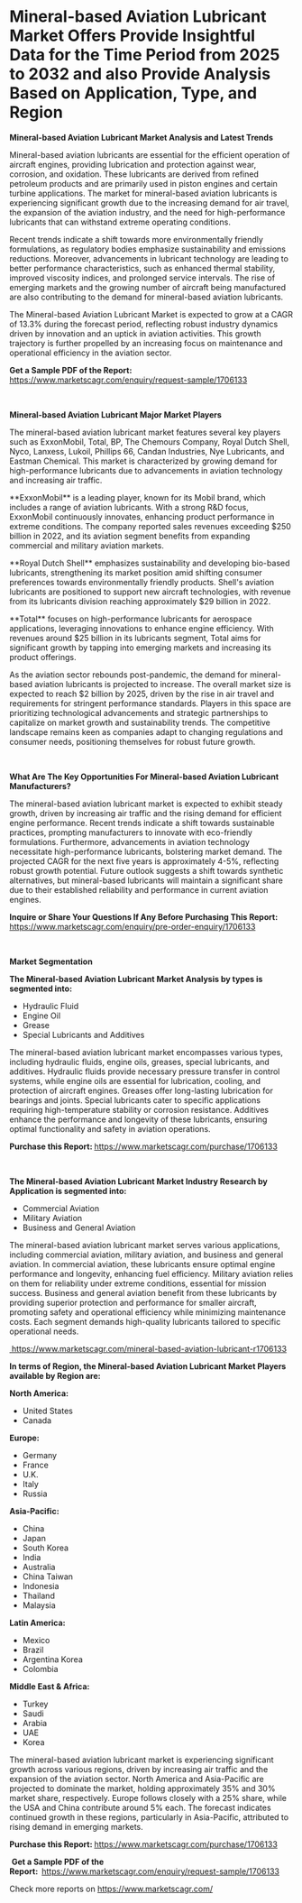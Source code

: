 <p><h1>Mineral-based Aviation Lubricant Market Offers Provide Insightful Data for the Time Period from 2025 to 2032 and also Provide Analysis Based on Application, Type, and Region</h1></p><p><strong>Mineral-based Aviation Lubricant Market Analysis and Latest Trends</strong></p>
<p><p>Mineral-based aviation lubricants are essential for the efficient operation of aircraft engines, providing lubrication and protection against wear, corrosion, and oxidation. These lubricants are derived from refined petroleum products and are primarily used in piston engines and certain turbine applications. The market for mineral-based aviation lubricants is experiencing significant growth due to the increasing demand for air travel, the expansion of the aviation industry, and the need for high-performance lubricants that can withstand extreme operating conditions.</p><p>Recent trends indicate a shift towards more environmentally friendly formulations, as regulatory bodies emphasize sustainability and emissions reductions. Moreover, advancements in lubricant technology are leading to better performance characteristics, such as enhanced thermal stability, improved viscosity indices, and prolonged service intervals. The rise of emerging markets and the growing number of aircraft being manufactured are also contributing to the demand for mineral-based aviation lubricants. </p><p>The Mineral-based Aviation Lubricant Market is expected to grow at a CAGR of 13.3% during the forecast period, reflecting robust industry dynamics driven by innovation and an uptick in aviation activities. This growth trajectory is further propelled by an increasing focus on maintenance and operational efficiency in the aviation sector.</p></p>
<p><strong>Get a Sample PDF of the Report:&nbsp;</strong> <a href="https://www.marketscagr.com/enquiry/request-sample/1706133?utm_campaign=2453&utm_medium=2&utm_source=Github&utm_content=ia&utm_term=27032025&utm_id=mineral-based-aviation-lubricant">https://www.marketscagr.com/enquiry/request-sample/1706133</a></p>
<p>&nbsp;</p>
<p><strong>Mineral-based Aviation Lubricant Major Market Players</strong></p>
<p><p>The mineral-based aviation lubricant market features several key players such as ExxonMobil, Total, BP, The Chemours Company, Royal Dutch Shell, Nyco, Lanxess, Lukoil, Phillips 66, Candan Industries, Nye Lubricants, and Eastman Chemical. This market is characterized by growing demand for high-performance lubricants due to advancements in aviation technology and increasing air traffic.</p><p>**ExxonMobil** is a leading player, known for its Mobil brand, which includes a range of aviation lubricants. With a strong R&D focus, ExxonMobil continuously innovates, enhancing product performance in extreme conditions. The company reported sales revenues exceeding $250 billion in 2022, and its aviation segment benefits from expanding commercial and military aviation markets.</p><p>**Royal Dutch Shell** emphasizes sustainability and developing bio-based lubricants, strengthening its market position amid shifting consumer preferences towards environmentally friendly products. Shell's aviation lubricants are positioned to support new aircraft technologies, with revenue from its lubricants division reaching approximately $29 billion in 2022.</p><p>**Total** focuses on high-performance lubricants for aerospace applications, leveraging innovations to enhance engine efficiency. With revenues around $25 billion in its lubricants segment, Total aims for significant growth by tapping into emerging markets and increasing its product offerings.</p><p>As the aviation sector rebounds post-pandemic, the demand for mineral-based aviation lubricants is projected to increase. The overall market size is expected to reach $2 billion by 2025, driven by the rise in air travel and requirements for stringent performance standards. Players in this space are prioritizing technological advancements and strategic partnerships to capitalize on market growth and sustainability trends. The competitive landscape remains keen as companies adapt to changing regulations and consumer needs, positioning themselves for robust future growth.</p></p>
<p>&nbsp;</p>
<p><strong>What Are The Key Opportunities For Mineral-based Aviation Lubricant Manufacturers?</strong></p>
<p><p>The mineral-based aviation lubricant market is expected to exhibit steady growth, driven by increasing air traffic and the rising demand for efficient engine performance. Recent trends indicate a shift towards sustainable practices, prompting manufacturers to innovate with eco-friendly formulations. Furthermore, advancements in aviation technology necessitate high-performance lubricants, bolstering market demand. The projected CAGR for the next five years is approximately 4-5%, reflecting robust growth potential. Future outlook suggests a shift towards synthetic alternatives, but mineral-based lubricants will maintain a significant share due to their established reliability and performance in current aviation engines.</p></p>
<p><strong>Inquire or Share Your Questions If Any Before Purchasing This Report:</strong> <a href="https://www.marketscagr.com/enquiry/pre-order-enquiry/1706133?utm_campaign=2453&utm_medium=2&utm_source=Github&utm_content=ia&utm_term=27032025&utm_id=mineral-based-aviation-lubricant">https://www.marketscagr.com/enquiry/pre-order-enquiry/1706133</a></p>
<p>&nbsp;</p>
<p><strong>Market Segmentation</strong></p>
<p><strong>The Mineral-based Aviation Lubricant Market Analysis by types is segmented into:</strong></p>
<p><ul><li>Hydraulic Fluid</li><li>Engine Oil</li><li>Grease</li><li>Special Lubricants and Additives</li></ul></p>
<p><p>The mineral-based aviation lubricant market encompasses various types, including hydraulic fluids, engine oils, greases, special lubricants, and additives. Hydraulic fluids provide necessary pressure transfer in control systems, while engine oils are essential for lubrication, cooling, and protection of aircraft engines. Greases offer long-lasting lubrication for bearings and joints. Special lubricants cater to specific applications requiring high-temperature stability or corrosion resistance. Additives enhance the performance and longevity of these lubricants, ensuring optimal functionality and safety in aviation operations.</p></p>
<p><strong>Purchase this Report:&nbsp;</strong><a href="https://www.marketscagr.com/purchase/1706133?utm_campaign=2453&utm_medium=2&utm_source=Github&utm_content=ia&utm_term=27032025&utm_id=mineral-based-aviation-lubricant">https://www.marketscagr.com/purchase/1706133</a></p>
<p>&nbsp;</p>
<p><strong>The Mineral-based Aviation Lubricant Market Industry Research by Application is segmented into:</strong></p>
<p><ul><li>Commercial Aviation</li><li>Military Aviation</li><li>Business and General Aviation</li></ul></p>
<p><p>The mineral-based aviation lubricant market serves various applications, including commercial aviation, military aviation, and business and general aviation. In commercial aviation, these lubricants ensure optimal engine performance and longevity, enhancing fuel efficiency. Military aviation relies on them for reliability under extreme conditions, essential for mission success. Business and general aviation benefit from these lubricants by providing superior protection and performance for smaller aircraft, promoting safety and operational efficiency while minimizing maintenance costs. Each segment demands high-quality lubricants tailored to specific operational needs.</p></p>
<p><a href="https://www.marketscagr.com/mineral-based-aviation-lubricant-r1706133?utm_campaign=2453&utm_medium=2&utm_source=Github&utm_content=ia&utm_term=27032025&utm_id=mineral-based-aviation-lubricant">&nbsp;https://www.marketscagr.com/mineral-based-aviation-lubricant-r1706133</a></p>
<p><strong>In terms of Region, the Mineral-based Aviation Lubricant Market Players available by Region are:</strong></p>
<p>
    <p> <strong> North America: </strong>
        <ul>
            <li>United States</li>
            <li>Canada</li>
        </ul>
        </p> 
    <p> <strong> Europe: </strong>
        <ul>
            <li>Germany</li>
            <li>France</li>
            <li>U.K.</li>
            <li>Italy</li>
            <li>Russia</li>
        </ul>
        </p> 
    <p> <strong> Asia-Pacific: </strong>
        <ul>
            <li>China</li>
            <li>Japan</li>
            <li>South Korea</li>
            <li>India</li>
            <li>Australia</li>
            <li>China Taiwan</li>
            <li>Indonesia</li>
            <li>Thailand</li>
            <li>Malaysia</li>
        </ul>
        </p> 
    <p> <strong> Latin America: </strong>
        <ul>
            <li>Mexico</li>
            <li>Brazil</li>
            <li>Argentina Korea</li>
            <li>Colombia</li>
        </ul>
        </p> 
    <p> <strong> Middle East & Africa: </strong>
        <ul>
            <li>Turkey</li>
            <li>Saudi</li>
            <li>Arabia</li>
            <li>UAE</li>
            <li>Korea</li>
        </ul>
    </p>
    </p>
<p><p>The mineral-based aviation lubricant market is experiencing significant growth across various regions, driven by increasing air traffic and the expansion of the aviation sector. North America and Asia-Pacific are projected to dominate the market, holding approximately 35% and 30% market share, respectively. Europe follows closely with a 25% share, while the USA and China contribute around 5% each. The forecast indicates continued growth in these regions, particularly in Asia-Pacific, attributed to rising demand in emerging markets.</p></p>
<p><strong>Purchase this Report: </strong><a href="https://www.marketscagr.com/purchase/1706133?utm_campaign=2453&utm_medium=2&utm_source=Github&utm_content=ia&utm_term=27032025&utm_id=mineral-based-aviation-lubricant">https://www.marketscagr.com/purchase/1706133</a></p>
<p>&nbsp;<strong>Get a Sample PDF of the Report:&nbsp;&nbsp;</strong><a href="https://www.marketscagr.com/enquiry/request-sample/1706133?utm_campaign=2453&utm_medium=2&utm_source=Github&utm_content=ia&utm_term=27032025&utm_id=mineral-based-aviation-lubricant">https://www.marketscagr.com/enquiry/request-sample/1706133</a></p>
<p><strong></strong></p>
<p>Check more reports on <a href="https://www.marketscagr.com/?utm_campaign=2453&utm_medium=2&utm_source=Github&utm_content=ia&utm_term=27032025&utm_id=mineral-based-aviation-lubricant">https://www.marketscagr.com/</a></p>